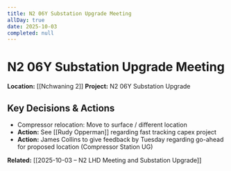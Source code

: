 ```yaml
---
title: N2 06Y Substation Upgrade Meeting
allDay: true
date: 2025-10-03
completed: null
---
```


# N2 06Y Substation Upgrade Meeting

**Location:** [[Nchwaning 2]]
**Project:** N2 06Y Substation Upgrade

## Key Decisions & Actions
- Compressor relocation: Move to surface / different location
- **Action:** See [[Rudy Opperman]] regarding fast tracking capex project
- **Action:** James Collins to give feedback by Tuesday regarding go-ahead for proposed location (Compressor Station UG)

**Related:** [[2025-10-03 – N2 LHD Meeting and Substation Upgrade]]
